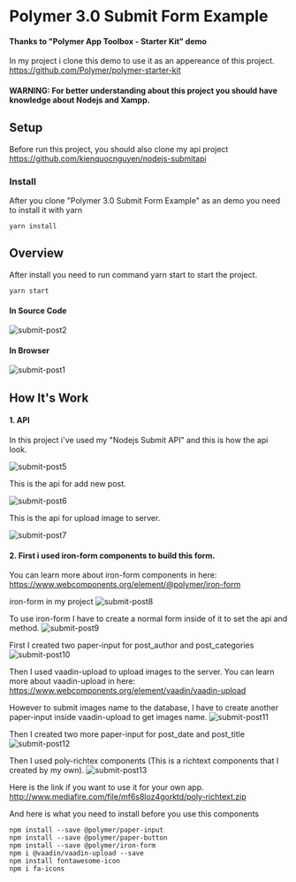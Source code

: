 # Polymer 3.0 Submit Form Example

#### Thanks to "Polymer App Toolbox - Starter Kit" demo

In my project i clone this demo to use it as an appereance of this project.
https://github.com/Polymer/polymer-starter-kit

#### WARNING: For better understanding about this project you should have knowledge about Nodejs and Xampp.

## Setup
Before run this project, you should also clone my api project
https://github.com/kienquocnguyen/nodejs-submitapi

### Install

After you clone "Polymer 3.0 Submit Form Example" as an demo you need to install it with yarn

    yarn install
    
    
## Overview

After install you need to run command yarn start to start the project.

    yarn start


#### In Source Code
![submit-post2](https://user-images.githubusercontent.com/33189395/74527751-1454b200-4f59-11ea-9d6b-782252012ab8.jpg)

#### In Browser
![submit-post1](https://user-images.githubusercontent.com/33189395/74527721-01da7880-4f59-11ea-8783-c50b7eaf9375.jpg)


## How It's Work

#### 1. API
In this project i've used my "Nodejs Submit API" and this is how the api look.

![submit-post5](https://user-images.githubusercontent.com/33189395/74528182-2be06a80-4f5a-11ea-9f2f-f3ba30efec5f.jpg)

This is the api for add new post.

![submit-post6](https://user-images.githubusercontent.com/33189395/74528344-a8734900-4f5a-11ea-97d2-2cd4703ebad7.jpg)

This is the api for upload image to server.

![submit-post7](https://user-images.githubusercontent.com/33189395/74528483-c3de5400-4f5a-11ea-896d-ccb8cee6d4c4.jpg)


#### 2. First i used iron-form components to build this form.
You can learn more about iron-form components in here:
https://www.webcomponents.org/element/@polymer/iron-form

iron-form in my project
![submit-post8](https://user-images.githubusercontent.com/33189395/74582290-a78af780-4fec-11ea-9088-db05670616ac.jpg)

To use iron-form I have to create a normal form inside of it to set the api and method.
![submit-post9](https://user-images.githubusercontent.com/33189395/74582722-d8b9f680-4ff1-11ea-9350-9af3fc614b6d.jpg)

First I created two paper-input for post_author and post_categories
![submit-post10](https://user-images.githubusercontent.com/33189395/74582762-7d3c3880-4ff2-11ea-82f3-1e05635f009d.jpg)

Then I used vaadin-upload to upload images to the server.
You can learn more about vaadin-upload in here:
https://www.webcomponents.org/element/vaadin/vaadin-upload

However to submit images name to the database, I have to create another paper-input inside vaadin-upload to get images name.
![submit-post11](https://user-images.githubusercontent.com/33189395/74582804-1cf9c680-4ff3-11ea-8493-43f55cd59ae4.jpg)

Then I created two more paper-input for post_date and post_title
![submit-post12](https://user-images.githubusercontent.com/33189395/74582871-c04adb80-4ff3-11ea-9c13-0399560e87cd.jpg)

Then I used poly-richtex components (This is a richtext components that I created by my own).
![submit-post13](https://user-images.githubusercontent.com/33189395/74582931-83cbaf80-4ff4-11ea-8a13-c1fc8c44b646.jpg)

Here is the link if you want to use it for your own app.
http://www.mediafire.com/file/mf6s8loz4gorktd/poly-richtext.zip

And here is what you need to install before you use this components

    npm install --save @polymer/paper-input
    npm install --save @polymer/paper-button
    npm install --save @polymer/iron-form
    npm i @vaadin/vaadin-upload --save
    npm install fontawesome-icon
    npm i fa-icons


